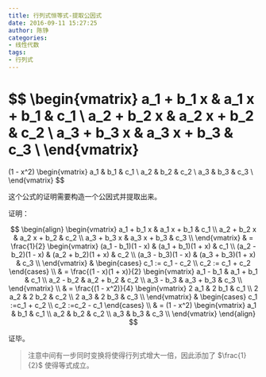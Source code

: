 ```yaml
---
title: 行列式恒等式-提取公因式
date: 2016-09-11 15:27:25
author: 陈铮
categories:
- 线性代数
tags:
- 行列式
---
```


$$
\begin{vmatrix}
a_1 + b_1 x & a_1 x + b_1 & c_1 \\
a_2 + b_2 x & a_2 x + b_2 & c_2 \\
a_3 + b_3 x & a_3 x + b_3 & c_3 \\
\end{vmatrix} 
=
(1 - x^2)
\begin{vmatrix}
a_1 & b_1 & c_1 \\
a_2 & b_2 & c_2 \\
a_3 & b_3 & c_3 \\
\end{vmatrix} 
$$

这个公式的证明需要构造一个公因式并提取出来。

<!--more-->

证明：

$$
\begin{align}
  \begin{vmatrix}
  a_1 + b_1 x & a_1 x + b_1 & c_1 \\
  a_2 + b_2 x & a_2 x + b_2 & c_2 \\
  a_3 + b_3 x & a_3 x + b_3 & c_3 \\
  \end{vmatrix} 
  & = 
  \frac{1}{2}
  \begin{vmatrix}
  (a_1 - b_1)(1 - x) & (a_1 + b_1)(1 + x) & c_1 \\
  (a_2 - b_2)(1 - x) & (a_2 + b_2)(1 + x) & c_2 \\
  (a_3 - b_3)(1 - x) & (a_3 + b_3)(1 + x) & c_3 \\
  \end{vmatrix} 
  & 
  \begin{cases}
  c_1 := c_1 - c_2 \\
  c_2 := c_1 + c_2
  \end{cases}
  \\
  & = 
  \frac{(1 - x)(1 + x)}{2}
  \begin{vmatrix}
  a_1 - b_1 & a_1 + b_1 & c_1 \\
  a_2 - b_2 & a_2 + b_2 & c_2 \\
  a_3 - b_3 & a_3 + b_3 & c_3 \\
  \end{vmatrix} \\
  & =
  \frac{(1 - x^2)}{4}
  \begin{vmatrix}
  2 a_1 & 2 b_1 & c_1 \\
  2 a_2 & 2 b_2 & c_2 \\
  2 a_3 & 2 b_3 & c_3 \\
  \end{vmatrix} 
  &
  \begin{cases}
  c_1 :=c_1 + c_2 \\
  c_2 :=c_2 - c_1
  \end{cases}
  \\
  & =
  (1 - x^2)
  \begin{vmatrix}
  a_1 & b_1 & c_1 \\
  a_2 & b_2 & c_2 \\
  a_3 & b_3 & c_3 \\
  \end{vmatrix} 
\end{align}
$$

证毕。

> 注意中间有一步同时变换将使得行列式增大一倍，因此添加了 $\frac{1}{2}$ 使得等式成立。
